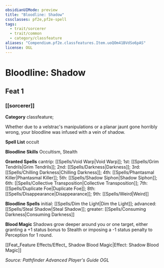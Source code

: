 ```yaml
---
obsidianUIMode: preview
title: "Bloodline: Shadow"
cssclasses: pf2e,pf2e-spell
tags:
  - trait/sorcerer
  - trait/common
  - category/classfeature
aliases: "Compendium.pf2e.classfeatures.Item.uoQOm41BVdSo6pAS"
license: OGL
---
```

# Bloodline: Shadow
## Feat 1
### [[sorcerer]]

**Category** classfeature; 




Whether due to a velstrac's manipulations or a planar jaunt gone horribly wrong, your bloodline was infused with a vein of shadow.

**Spell List** occult

**Bloodline Skills** Occultism, Stealth

**Granted Spells** cantrip: [[Spells/Void Warp|Void Warp]]; 1st: [[Spells/Grim Tendrils|Grim Tendrils]]; 2nd: [[Spells/Darkness|Darkness]]; 3rd: [[Spells/Chilling Darkness|Chilling Darkness]]; 4th: [[Spells/Phantasmal Killer|Phantasmal Killer]]; 5th: [[Spells/Shadow Siphon|Shadow Siphon]]; 6th: [[Spells/Collective Transposition|Collective Transposition]]; 7th: [[Spells/Duplicate Foe|Duplicate Foe]]; 8th: [[Spells/Disappearance|Disappearance]]; 9th: [[Spells/Weird|Weird]]

**Bloodline Spells** initial: [[Spells/Dim the Light|Dim the Light]]; advanced: [[Spells/Steal Shadow|Steal Shadow]]; greater: [[Spells/Consuming Darkness|Consuming Darkness]]

**Blood Magic** Shadows grow deeper around you or one target, either granting a +1 status bonus to Stealth or imposing a -1 status penalty to Perception for 1 round.

[[Feat_Feature Effects/Effect_ Shadow Blood Magic|Effect: Shadow Blood Magic]]

*Source: Pathfinder Advanced Player's Guide*
*OGL*